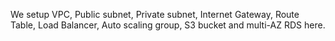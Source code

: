 We setup VPC, Public subnet, Private subnet, Internet Gateway, Route Table, Load Balancer, Auto scaling group, S3 bucket and multi-AZ RDS here.
